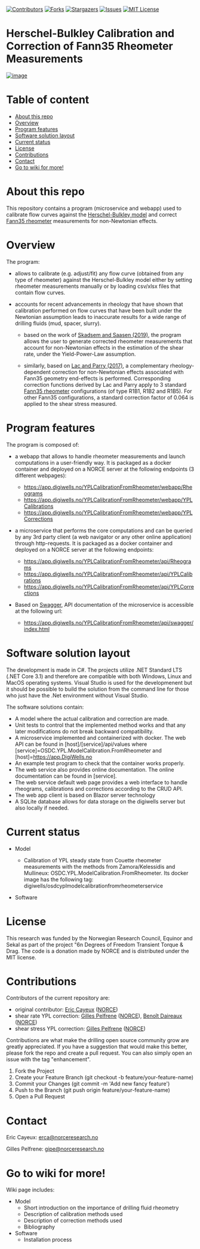 <!-- PROJECT SHIELDS -->

[![Contributors][contributors-shield]][contributors-url]
[![Forks][forks-shield]][forks-url]
[![Stargazers][stars-shield]][stars-url]
[![Issues][issues-shield]][issues-url]
[![MIT License][license-shield]][license-url]

[contributors-shield]: https://img.shields.io/github/contributors/Open-Source-Drilling-Community/YPLCalibrationFromRheometer?logo=GitHub
[contributors-url]: https://github.com/Open-Source-Drilling-Community/YPLCalibrationFromRheometer/graphs/contributors
[forks-shield]: https://img.shields.io/github/forks/Open-Source-Drilling-Community/YPLCalibrationFromRheometer?logo=GitHub
[forks-url]: https://github.com/Open-Source-Drilling-Community/YPLCalibrationFromRheometer/network/members
[stars-shield]: https://img.shields.io/github/stars/Open-Source-Drilling-Community/YPLCalibrationFromRheometer?color=%230000ff&logo=GitHub
[stars-url]: https://img.shields.io/github/stars/Open-Source-Drilling-Community/YPLCalibrationFromRheometer?style=flat-square
[issues-shield]: https://img.shields.io/github/issues/Open-Source-Drilling-Community/YPLCalibrationFromRheometer?color=%23FF0000&logo=GitHub
[issues-url]: https://github.com/Open-Source-Drilling-Community/YPLCalibrationFromRheometer/issues
[license-shield]: https://img.shields.io/github/license/Open-Source-Drilling-Community/YPLCalibrationFromRheometer?color=%2300FFFF
[license-url]: https://github.com/Open-Source-Drilling-Community/YPLCalibrationFromRheometer/blob/master/LICENSE


Herschel-Bulkley Calibration and Correction of Fann35 Rheometer Measurements 
===

[![image](https://user-images.githubusercontent.com/91899139/225950172-311ea20f-c248-40cc-90a4-8d981e6b89f4.png)](https://app.digiwells.no/YPLCalibrationFromRheometer/webapp/Rheograms)

# Table of content

- [About this repo](#about-this-repo)
- [Overview](#overview)
- [Program features](#program-features)
- [Software solution layout](#software-solution-layout)
- [Current status](#current-status)
- [License](#license)
- [Contributions](#contributions)
- [Contact](#contact)
- [Go to wiki for more!](#go-to-wiki-for-more)

# About this repo
This repository contains a program (microservice and webapp) used to calibrate flow curves against the [Herschel-Bulkley model](https://en.wikipedia.org/wiki/Herschel%E2%80%93Bulkley_fluid) and correct [Fann35 rheometer](https://www.fann.com/en/products/model-35) measurements for non-Newtonian effects.

# Overview
The program:

-	allows to calibrate (e.g. adjust/fit) any flow curve (obtained from any type of rheometer) against the Herschel-Bulkley model either by setting rheometer measurements manually or by loading csv/xlsx files that contain flow curves.

-	accounts for recent advancements in rheology that have shown that calibration performed on flow curves that have been built under the Newtonian assumption leads to inaccurate results for a wide range of drilling fluids (mud, spacer, slurry). 

    - based on the work of [Skadsem and Saasen (2019)](https://www.degruyter.com/document/doi/10.1515/arh-2019-0001/html), the program allows the user to generate corrected rheometer measurements that account for non-Newtonian effects in the estimation of the shear rate, under the Yield-Power-Law assumption.

    - similarly, based on [Lac and Parry (2017)](http://sor.scitation.org/doi/10.1122/1.4986925), a complementary rheology-dependent correction for non-Newtonian effects associated with Fann35 geometry end-effects is performed. Corresponding correction functions derived by Lac and Parry apply to 3 standard [Fann35 rheometer](https://www.fann.com/en/products/model-35) configurations (of type R1B1, R1B2 and R1B5). For other Fann35 configurations, a standard correction factor of 0.064 is applied to the shear stress measured.

# Program features
The program is composed of: 

-	a webapp that allows to handle rheometer measurements and launch computations in a user-friendly way. It is packaged as a docker container and deployed on a NORCE server at the following endpoints (3 different webpages):

    - https://app.digiwells.no/YPLCalibrationFromRheometer/webapp/Rheograms
    - https://app.digiwells.no/YPLCalibrationFromRheometer/webapp/YPLCalibrations
    - https://app.digiwells.no/YPLCalibrationFromRheometer/webapp/YPLCorrections

-	a microservice that performs the core computations and can be queried by any 3rd party client (a web navigator or any other online application) through http-requests. It is packaged as a docker container and deployed on a NORCE server at the following endpoints:

    - https://app.digiwells.no/YPLCalibrationFromRheometer/api/Rheograms 
    - https://app.digiwells.no/YPLCalibrationFromRheometer/api/YPLCalibrations
    - https://app.digiwells.no/YPLCalibrationFromRheometer/api/YPLCorrections

-	Based on [Swagger](https://swagger.io/), API documentation of the microservice is accessible at the following url:

    - https://app.digiwells.no/YPLCalibrationFromRheometer/api/swagger/index.html

# Software solution layout

The development is made in C#. The projects utilize .NET Standard LTS (.NET Core 3.1) and therefore are compatible with both Windows, Linux and MacOS operating systems. Visual Studio is used for the developmenent but it should be possible to build the solution from the command line for those who just have the .Net environment without Visual Studio.

The software solutions contain:

- A model where the actual calibration and correction are made.
- Unit tests to control that the implemented method works and that any later modifications do not break backward compatibility.
- A microservice implemented and containerized with docker. The web API can be found in [host]/[service]/api/values where [service]=OSDC.YPL.ModelCalibration.FromRheometer and [host]=https://app.DigiWells.no
- An example test program to check that the container works properly.
- The web service also provides online documentation. The online documentation can be found in [service].
- The web service default web page provides a web interface to handle rheograms, calibrations and corrections according to the CRUD API.
- The web app client is based on Blazor server technology
- A SQLite database allows for data storage on the digiwells server but also locally if needed.

# Current status

-	Model

    - Calibration of YPL steady state from Couette rheometer measurements with the methods from Zamora/Kelessidis and Mullineux: OSDC.YPL.ModelCalibration.FromRheometer. Its docker image has the following tag: digiwells/osdcyplmodelcalibrationfromrheometerservice
  

-	Software

# License

This research was funded by the Norwegian Research Council, Equinor and Sekal as part of the project "6n Degrees of Freedom Transient Torque & Drag. The code is a donation made by NORCE and is distributed under the MIT license.

# Contributions

Contributors of the current repository are:
- original contributor: [Eric Cayeux](https://www.norceresearch.no/personer/eric-cayeux/526) ([NORCE](https://www.norceresearch.no/))
- shear rate YPL correction: [Gilles Pelfrene](https://www.norceresearch.no/personer/gilles-pelfrene/23354694) ([NORCE](https://www.norceresearch.no/)), [Benoît Daireaux](https://www.norceresearch.no/personer/benoit-daireaux/604) ([NORCE](https://www.norceresearch.no/))
- shear stress YPL correction: [Gilles Pelfrene](https://www.norceresearch.no/personer/gilles-pelfrene/23354694) ([NORCE](https://www.norceresearch.no/))


Contributions are what make the drilling open source community grow are greatly appreciated.
If you have a suggestion that would make this better, please fork the repo and create a pull request. You can also simply open an issue with the tag "enhancement".
1.	Fork the Project
2.	Create your Feature Branch (git checkout -b feature/your-feature-name)
3.	Commit your Changes (git commit -m 'Add new fancy feature')
4.	Push to the Branch (git push origin feature/your-feature-name)
5.	Open a Pull Request

# Contact

Eric Cayeux: erca@norceresearch.no

Gilles Pelfrene: gipe@norceresearch.no 

# Go to wiki for more!

Wiki page includes:
-	Model
    - Short introduction on the importance of drilling fluid rheometry
    - Description of calibration methods used
    - Description of correction methods used
    - Bibliography
-	Software
    - Installation process



